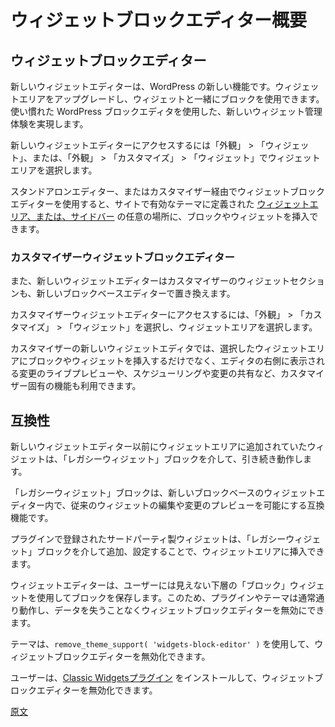 <!--
# Widgets Block Editor overview
 -->
# ウィジェットブロックエディター概要

<!--
## Widgets Block Editor
 -->
## ウィジェットブロックエディター

<!--
The new Widgets Editor is a WordPress feature which upgrades widget areas to allow using blocks alongside widgets. It offers a new widget management experience built using the familiar WordPress block editor.
 -->
新しいウィジェットエディターは、WordPress の新しい機能です。ウィジェットエリアをアップグレードし、ウィジェットと一緒にブロックを使用できます。使い慣れた WordPress ブロックエディタを使用した、新しいウィジェット管理体験を実現します。

<!--
You can access the new Widgets Editor by navigating to Appearance → Widgets or Appearance → Cusomize → Widgets and choose a widget area.
 -->
新しいウィジェットエディターにアクセスするには「外観」 > 「ウィジェット」、または、「外観」 > 「カスタマイズ」 > 「ウィジェット」でウィジェットエリアを選択します。

<!--
The Widgets Block Editor allows you to insert blocks and widgets into any of the [Widget Areas or Sidebars](https://developer.wordpress.org/themes/functionality/sidebars/) defined by the site's active theme, via a standalone editor or through the Customizer.
 -->
スタンドアロンエディター、またはカスタマイザー経由でウィジェットブロックエディターを使用すると、サイトで有効なテーマに定義された [ウィジェットエリア、または、サイドバー](https://developer.wordpress.org/themes/functionality/sidebars/) の任意の場所に、ブロックやウィジェットを挿入できます。

<!--
### Customizer Widgets Block Editor
 -->
### カスタマイザーウィジェットブロックエディター

<!--
The new Widgets Editor also replaces the Widgets section in the Customizer with the new block-based editor.
 -->
また、新しいウィジェットエディターはカスタマイザーのウィジェットセクションも、新しいブロックベースエディターで置き換えます。
<!--
You can access the Customizer Widgets Block Editor by navigating to Appearance → Customize, selecting Widgets, and then selecting a Widget Area.
 -->
カスタマイザーウィジェットエディターにアクセスするには、「外観」 > 「カスタマイズ」 > 「ウィジェット」を選択し、ウィジェットエリアを選択します。

<!--
Using the new Widgets Editor through the Customizer goes beyond inserting blocks and widgets into a selected Widget Area, makeing use of the live preview of the changes, to the right of the editor, and of all the other Customizer specific features such as scheduling and sharing changes.
 -->
カスタマイザーの新しいウィジェットエディタでは、選択したウィジェットエリアにブロックやウィジェットを挿入するだけでなく、エディタの右側に表示される変更のライブプレビューや、スケジューリングや変更の共有など、カスタマイザー固有の機能も利用できます。

<!--
## Compatibility
 -->
## 互換性

<!--
Widgets that were added to a Widget Area before the new Widgets Editor will continue to work - via the Legacy Widget block.
 -->
新しいウィジェットエディター以前にウィジェットエリアに追加されていたウィジェットは、「レガシーウィジェット」ブロックを介して、引き続き動作します。

<!--
The Legacy Widget block is the compatibility mechanism which allows us to edit and preview changes to a classic widget within the new block based Widgets Editor.
 -->
「レガシーウィジェット」ブロックは、新しいブロックベースのウィジェットエディター内で、従来のウィジェットの編集や変更のプレビューを可能にする互換機能です。

<!--
Any third party widgets registered by plugins can still be inserted in widget areas by adding and setting them up through a Legacy Widget block.
 -->
プラグインで登録されたサードパーティ製ウィジェットは、「レガシーウィジェット」ブロックを介して追加、設定することで、ウィジェットエリアに挿入できます。

<!--
The Widgets Editor stores blocks using an underlying "Block" widget that is invisible to the user. This means that plugins and themes will contibue to work normally, and that the Widgets Block Editor can be disabled without any data loss.
 -->
ウィジェットエディターは、ユーザーには見えない下層の「ブロック」ウィジェットを使用してブロックを保存します。このため、プラグインやテーマは通常通り動作し、データを失うことなくウィジェットブロックエディターを無効にできます。

<!--
Themes may disable the Widgets Block Editor using `remove_theme_support( 'widgets-block-editor' )`.
 -->
テーマは、`remove_theme_support( 'widgets-block-editor' )` を使用して、ウィジェットブロックエディターを無効化できます。

<!--
Users may disable the Widgets Block Editor by installing the [Classic Widgets plugin](https://wordpress.org/plugins/classic-widgets/).
 -->
ユーザーは、[Classic Widgetsプラグイン](https://ja.wordpress.org/plugins/classic-widgets/) をインストールして、ウィジェットブロックエディターを無効化できます。

[原文](https://github.com/WordPress/gutenberg/blob/trunk/docs/how-to-guides/widgets/overview.md)
